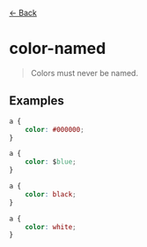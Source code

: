 [&#x2190; Back](./)
# color-named

> Colors must never be named.


## Examples

<code-highlight>
 
<div slot="correct">

```css
a { 
    color: #000000; 
}

a {
    color: $blue; 
}
```

</div>

 
<div slot="incorrect">

```css
a { 
    color: black; 
}

a {
    color: white; 
}
```

</div>

 
</code-highlight>
